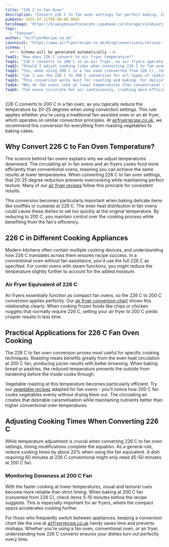 ```yaml
---
title: "226 C to Fan Oven"
description: "Convert 226 C to fan oven settings for perfect baking. Includes air fryer equivalents and temperature tips for UK kitchens."
pubDate: 2025-07-21T00:00:00.000Z
heroImage: "https://klueoymssxwfnxsvcyhv.supabase.co/storage/v1/object/public/Shmucket/226-c-to-fan-oven.png"
tags:
  - "fanoven"
author: "AirFryerRecipe.co.uk"
canonical: "https://www.airfryerrecipe.co.uk/blog/conversions/celsius-to-fan-oven/226-c-to-fan-oven"
schema: |
  <!-- Schema will be generated automatically -->
faqQ1: "How does 226 C convert to air fryer temperature?"
faqA1: "226 C converts to 200 C in an air fryer, as air fryers operate similarly to fan ovens. The circulating hot air means you can reduce the temperature by 20-25 degrees while maintaining cooking efficiency."
faqQ2: "Should I adjust cooking times when converting 226 C to fan oven?"
faqA2: "Yes, when using 200 C in a fan oven (converted from 226 C), reduce cooking times by about 20%. The circulating air cooks food faster, so check for doneness earlier than the original recipe suggests."
faqQ3: "Can I use the 226 C to 200 C conversion for all types of cooking?"
faqA3: "This conversion works best for roasting and baking. For delicate items like custards or very quick-cooking foods, you might need to reduce the temperature slightly further to prevent over-browning or drying out."
faqQ4: "Why do fan ovens cook at lower temperatures than conventional ovens?"
faqA4: "Fan ovens circulate hot air continuously, creating more efficient heat transfer. This means food cooks faster and more evenly at lower temperatures compared to conventional ovens where heat distribution is less uniform."
---
```

<p>226 C converts to 200 C in a fan oven, as you typically reduce the temperature by 20-25 degrees when using convection settings. This rule applies whether you're using a traditional fan-assisted oven or an air fryer, which operates on similar convection principles. At <a href=https://www.airfryerrecipe.co.uk>airfryerrecipe.co.uk</a>, we recommend this conversion for everything from roasting vegetables to baking cakes.</p>

<h2>Why Convert 226 C to Fan Oven Temperature?</h2>
<p>The science behind fan ovens explains why we adjust temperatures downward. The circulating air in fan ovens and air fryers cooks food more efficiently than conventional ovens, meaning you can achieve the same results at lower temperatures. When converting 226 C to fan oven settings, that 20-25 degree reduction prevents overcooking while maintaining perfect texture. Many of our <a href=https://www.airfryerrecipe.co.uk/recipes>air fryer recipes</a> follow this principle for consistent results.</p>
<p>This conversion becomes particularly important when baking delicate items like soufflés or custards at 226 C. The even heat distribution in fan ovens could cause these dishes to set too quickly at the original temperature. By reducing to 200 C, you maintain control over the cooking process while benefiting from the fan's efficiency.</p>

<h2>226 C in Different Cooking Appliances</h2>
<p>Modern kitchens often contain multiple cooking devices, and understanding how 226 C translates across them ensures recipe success. In a conventional oven without fan assistance, you'd use the full 226 C as specified. For combi ovens with steam functions, you might reduce the temperature slightly further to account for the added moisture.</p>

<h3>Air Fryer Equivalent of 226 C</h3>
<p>Air fryers essentially function as compact fan ovens, so the 226 C to 200 C conversion applies perfectly. Our <a href=https://www.airfryerrecipe.co.uk/air-fryer-conversion-chart>air fryer conversion chart</a> shows this relationship clearly. When cooking frozen foods like chips or chicken nuggets that normally require 226 C, setting your air fryer to 200 C yields crispier results in less time.</p>

<h2>Practical Applications for 226 C Fan Oven Cooking</h2>
<p>The 226 C to fan oven conversion proves most useful for specific cooking techniques. Roasting meats benefits greatly from the even heat circulation at 200 C fan, producing juicier results with better browning. When baking bread or pastries, the reduced temperature prevents the outside from hardening before the inside cooks through.</p>
<p>Vegetable roasting at this temperature becomes particularly efficient. Try our <a href=https://www.airfryerrecipe.co.uk/recipe-category/vegetables>vegetable recipes</a> adapted for fan ovens - you'll notice how 200 C fan cooks vegetables evenly without drying them out. The circulating air creates that desirable caramelisation while maintaining nutrients better than higher conventional oven temperatures.</p>

<h2>Adjusting Cooking Times When Converting 226 C</h2>
<p>While temperature adjustment is crucial when converting 226 C to fan oven settings, timing modifications complete the equation. As a general rule, reduce cooking times by about 20% when using the fan equivalent. A dish requiring 60 minutes at 226 C conventional might only need 45-50 minutes at 200 C fan.</p>

<h3>Monitoring Doneness at 200 C Fan</h3>
<p>With the faster cooking at lower temperatures, visual and textural cues become more reliable than strict timing. When baking at 200 C fan (converted from 226 C), check items 5-10 minutes before the recipe suggests. This is especially important for air fryers, where the compact space accelerates cooking further.</p>

<p>For those who frequently switch between appliances, keeping a conversion chart like the one at <a href=https://www.airfryerrecipe.co.uk>airfryerrecipe.co.uk</a> handy saves time and prevents mishaps. Whether you're using a fan oven, conventional oven, or air fryer, understanding how 226 C converts ensures your dishes turn out perfectly every time.</p>
